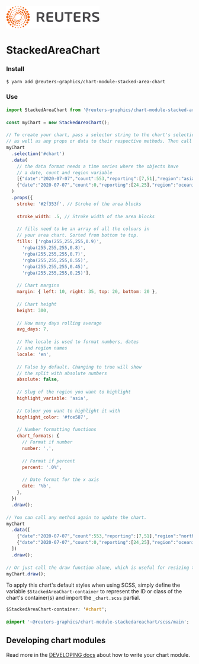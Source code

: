 ![](./badge.svg)

# StackedAreaChart

### Install

```
$ yarn add @reuters-graphics/chart-module-stacked-area-chart
```

### Use

```javascript
import StackedAreaChart from '@reuters-graphics/chart-module-stacked-area-chart';

const myChart = new StackedAreaChart();

// To create your chart, pass a selector string to the chart's selection method,
// as well as any props or data to their respective methods. Then call draw.
myChart
  .selection('#chart')
  .data(
    // the data format needs a time series where the objects have 
    // a date, count and region variable
    [{"date":"2020-07-07","count":553,"reporting":[7,51],"region":"asia"},
    {"date":"2020-07-07","count":0,"reporting":[24,25],"region":"oceania"}]
  )
  .props({
    stroke: '#2f353f', // Stroke of the area blocks
    
    stroke_width: .5, // Stroke width of the area blocks

    // fills need to be an array of all the colours in
    // your area chart. Sorted from bottom to top.
    fills: ['rgba(255,255,255,0.9)', 
      'rgba(255,255,255,0.8)',
      'rgba(255,255,255,0.7)',
      'rgba(255,255,255,0.55)',
      'rgba(255,255,255,0.45)',
      'rgba(255,255,255,0.25)'],

    // Chart margins
    margin: { left: 10, right: 35, top: 20, bottom: 20 },

    // Chart height
    height: 300,

    // How many days rolling average 
    avg_days: 7,

    // The locale is used to format numbers, dates 
    // and region names
    locale: 'en',

    // False by default. Changing to true will show 
    // the split with absolute numbers
    absolute: false,

    // Slug of the region you want to highlight
    highlight_variable: 'asia',

    // Colour you want to highlight it with
    highlight_color: '#fce587',

    // Number formatting functions
    chart_formats: {
      // Format if number
      number: ',',

      // Format if percent
      percent: '.0%',

      // Date format for the x axis
      date: '%b',
    },
  })
  .draw();

// You can call any method again to update the chart.
myChart
  .data([
    {"date":"2020-07-07","count":553,"reporting":[7,51],"region":"north-america"},
    {"date":"2020-07-07","count":0,"reporting":[24,25],"region":"oceania"}
  ])
  .draw();

// Or just call the draw function alone, which is useful for resizing the chart.
myChart.draw();
```

To apply this chart's default styles when using SCSS, simply define the variable `$StackedAreaChart-container` to represent the ID or class of the chart's container(s) and import the `_chart.scss` partial.

```CSS
$StackedAreaChart-container: '#chart';

@import '~@reuters-graphics/chart-module-stackedareachart/scss/main';
```

## Developing chart modules

Read more in the [DEVELOPING docs](./DEVELOPING.md) about how to write your chart module.
